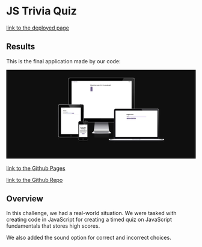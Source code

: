 # JS Trivia Quiz

[link to the deployed page](https://abbyedxcmk.github.io/trivia-quiz/)


## Results

This is the final application made by our code:


![amiresponsive mock up](./docs/assets/amiresponsive.jpg)


[link to the Github Pages](https://abbyedxcmk.github.io/trivia-quiz/)

[link to the Github Repo](https://github.com/abbyedxcmk/trivia-quiz)


## Overview

In this challenge, we had a real-world situation. We were tasked with creating code in JavaScript for  creating a timed quiz on JavaScript fundamentals that stores high scores.

We also added the sound option for correct and incorrect choices.

